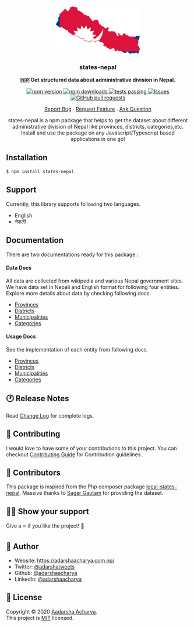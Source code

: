 <p align="center">
<img src="assets/logo.svg" alt="Logo" height="130px"/>
</p>

<h3 align="center">states-nepal</h3>

<p align="center">
<b>
🇳🇵 Get structured data about administrative division in Nepal.

</b>
</p>

<p align="center">
 <a href="https://www.npmjs.com/package/states-nepal">
    <img src="https://img.shields.io/npm/v/states-nepal" alt="npm version"/>
 </a>
  <a href="https://npmcharts.com/compare/states-nepal?minimal=true">
    <img src="https://img.shields.io/npm/dt/states-nepal" alt="npm downloads"/>
 </a>
 
 <a href="https://github.com/adarshaacharya/states-nepal/actions">
      <img alt="tests passing" src="https://github.com/adarshaacharya/states-nepal/workflows/tests/badge.svg" />
    </a>
<a href="https://github.com/adarshaacharya/states-nepal/issues">
      <img alt="Issues" src="https://img.shields.io/github/issues/adarshaacharya/states-nepal?color=0088ff" />
    </a>
    <a href="https://github.com/adarshaacharya/states-nepal/pulls">
      <img alt="GitHub pull requests" src="https://img.shields.io/github/issues-pr/adarshaacharya/states-nepal?color=0088ff" />
    </a>

</p>

<p align="center">
    <a href="https://github.com/adarshaacharya/states-nepal/issues">Report Bug</a>
    ·
    <a href="https://github.com/adarshaacharya/states-nepal/issues">Request Feature</a>
    .
    <a href="https://github.com/adarshaacharya/states-nepal/issues">Ask Question</a>

  </p>
  <p align="center">states-nepal is a npm package that helps to get the dataset about different administrative division of Nepal like provinces, districts, categories,etc. Install and use the package on any Javascript/Typescript based  applications in one go! </p>

## Installation

```bash
$ npm install states-nepal
```

## Support

Currently, this library supports following two languages.

- English
- नेपाली

## Documentation

There are two documentations ready for this package :

#### Data Docs

All data are collected from wikipedia and various Nepal government sites. We have data set in Nepali and English format for following four entities. Explore more details about data by checking following docs.

- [Provinces](./docs/data/provinces.md)
- [Districts](./docs/data/districts.md)
- [Municipalities](./docs/data/municipalities.md)
- [Categories](./docs/data/categories.md)

#### Usage Docs

See the implementation of each entity from following docs.

- [Provinces](./docs/usage/provinces.md)
- [Districts](./docs/usage/districts.md)
- [Municipalities](./docs/usage/municipalities.md)
- [Categories](./docs/usage/categories.md)

## 🕐 Release Notes

Read [Change Log](CHANGELOG.md) for complete logs.

## 🤝 Contributing

I would love to have some of your contributions to this project. You can checkout [Contributing Guide](CONTRIBUTING.md) for Contribution guidelines.

## 💙 Contributors

This package is inspired from the Php composer package [local-states-nepal](https://github.com/sagautam5/local-states-nepal). Massive thanks to [Sagar Gautam](https://github.com/sagautam5) for providing the dataset.

## 👏🏻 Show your support

Give a ⭐️ if you like the project! :tada:

## 👤 Author

- Website: <https://adarshaacharya.com.np/>
- Twitter: [@adarshatweets](https://twitter.com/adarshatweets)
- Github: [@adarshaacharya](https://github.com/adarshaacharya)
- LinkedIn: [@adarshaacharya](https://linkedin.com/in/adarshaacharya)

## 📝 License

Copyright © 2020 [Aadarsha Acharya](http://adarshaacharya.com.np/).<br />
This project is [MIT](https://github.com/adarshaacharya/states-nepal/blob/master/LICENSE) licensed.

